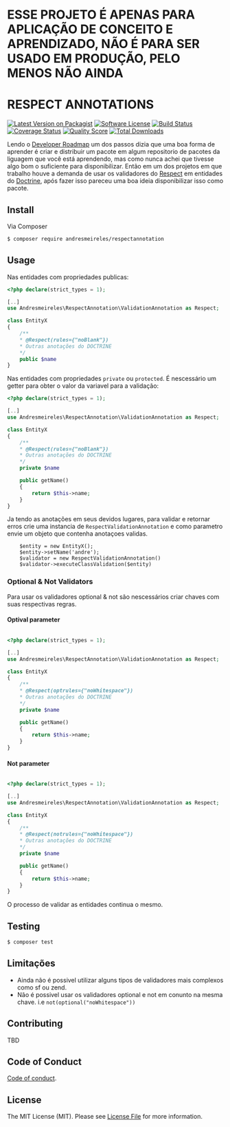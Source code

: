 # ESSE PROJETO É APENAS PARA APLICAÇÃO DE CONCEITO E APRENDIZADO, NÃO É PARA SER USADO EM PRODUÇÃO, PELO MENOS NÃO AINDA

# RESPECT ANNOTATIONS

[![Latest Version on Packagist][ico-version]][link-packagist]
[![Software License][ico-license]](LICENSE.md)
[![Build Status][ico-travis]][link-travis]
[![Coverage Status][ico-scrutinizer]][link-scrutinizer]
[![Quality Score][ico-code-quality]][link-code-quality]
[![Total Downloads][ico-downloads]][link-downloads]

Lendo o [Developer Roadmap][dev-roadmap] um dos passos dizia que uma boa forma de aprender é criar e distribuir um pacote em algum repositorio 
de pacotes da liguagem que você está aprendendo, mas como nunca achei que tivesse algo bom o suficiente para disponibilizar. Então em um dos 
projetos em que trabalho houve a demanda de usar os validadores do [Respect][respect-validation] em entidades do [Doctrine][doctrine], após 
fazer isso pareceu uma boa ideia disponibilizar isso como pacote.

## Install

Via Composer

``` bash
$ composer require andresmeireles/respectannotation
```

## Usage

Nas entidades com propriedades publicas:

``` php
<?php declare(strict_types = 1);

[..]
use Andresmeireles\RespectAnnotation\ValidationAnnotation as Respect;

class EntityX
{
    /**
    * @Respect(rules={"noBlank"})
    * Outras anotações do DOCTRINE
    */
    public $name
}


```

Nas entidades com propriedades `private` ou `protected`. É nescessário um getter para obter o valor da variavel para a validação:

``` php
<?php declare(strict_types = 1);

[..]
use Andresmeireles\RespectAnnotation\ValidationAnnotation as Respect;

class EntityX
{
    /**
    * @Respect(rules={"noBlank"})
    * Outras anotações do DOCTRINE
    */
    private $name

    public getName()
    {
        return $this->name;
    }
}


```

Ja tendo as anotações em seus devidos lugares, para validar e retornar erros crie uma instancia de `RespectValidationAnnotation` e como parametro envie um objeto que contenha anotaçoes validas.

```
    $entity = new EntityX();
    $entity->setName('andre');
    $validator = new RespectValidationAnnotation()
    $validator->executeClassValidation($entity)
```

### Optional & Not Validators

Para usar os validadores optional & not são nescessários criar chaves com suas respectivas regras.

#### Optival parameter

``` php

<?php declare(strict_types = 1);

[..]
use Andresmeireles\RespectAnnotation\ValidationAnnotation as Respect;

class EntityX
{
    /**
    * @Respect(optrules={"noWhitespace"})
    * Outras anotações do DOCTRINE
    */
    private $name

    public getName()
    {
        return $this->name;
    }
}

```

#### Not parameter

``` php

<?php declare(strict_types = 1);

[..]
use Andresmeireles\RespectAnnotation\ValidationAnnotation as Respect;

class EntityX
{
    /**
    * @Respect(notrules={"noWhitespace"})
    * Outras anotações do DOCTRINE
    */
    private $name

    public getName()
    {
        return $this->name;
    }
}

```

O processo de validar as entidades continua o mesmo.

## Testing

``` bash
$ composer test
```

## Limitações

- Ainda não é possivel utilizar alguns tipos de validadores mais complexos como 
sf ou zend.
- Não é possivel usar os validadores optional e not em conunto na mesma chave. i.e `not(optional("noWhitespace"))`

## Contributing

TBD
<!-- Please see [CONTRIBUTING](CONTRIBUTING.md) for details. -->

## Code of Conduct

[Code of conduct](CODE_OF_CONDUCT.md).

## License

The MIT License (MIT). Please see [License File](LICENSE.md) for more information.

[ico-version]: https://img.shields.io/packagist/v/andresmeireles/respectannotation.svg?style=flat-square
[ico-license]: https://img.shields.io/badge/license-MIT-brightgreen.svg?style=flat-square
[ico-travis]: https://travis-ci.org/andresmeireles/respectannotation.svg?branch=master
[ico-scrutinizer]: https://img.shields.io/scrutinizer/coverage/g/andresmeireles/respectannotation.svg?style=flat-square
[ico-code-quality]: https://img.shields.io/scrutinizer/g/andresmeireles/respectannotation.svg?style=flat-square
[ico-downloads]: https://img.shields.io/packagist/dt/andresmeireles/respectannotation.svg?style=flat-square

[link-packagist]: https://packagist.org/packages/andresmeireles/respectannotation
[link-travis]: https://travis-ci.org/andresmeireles/respectannotation.svg?branch=master
[link-scrutinizer]: https://scrutinizer-ci.com/g/andresmeireles/respectannotation/code-structure/master
[link-code-quality]: https://scrutinizer-ci.com/g/andresmeireles/respectannotation/<Paste>
[link-downloads]: https://packagist.org/packages/andresmeireles/respectannotation
[link-author]: https://andresmeireles.github.io/
[link-contributors]: ../../contributors

[dev-roadmap]: https://github.com/kamranahmedse/developer-roadmap
[respect-validation]: https://github.com/Respect/Validation
[doctrine]: https://www.doctrine-project.org/
